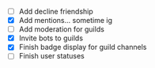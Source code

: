 - [ ] Add decline friendship
- [x] Add mentions... sometime ig
- [ ] Add moderation for guilds
- [x] Invite bots to guilds
- [x] Finish badge display for guild channels
- [ ] Finish user statuses